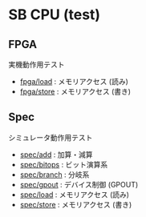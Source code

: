 # SB CPU (test)

## FPGA

実機動作用テスト

- [fpga/load](fpga/load/) : メモリアクセス (読み)
- [fpga/store](fpga/store/) : メモリアクセス (書き)

## Spec

シミュレータ動作用テスト

- [spec/add](spec/add/) : 加算・減算
- [spec/bitops](spec/bitops/) : ビット演算系
- [spec/branch](spec/branch/) : 分岐系
- [spec/gpout](spec/gpout/) : デバイス制御 (GPOUT)
- [spec/load](spec/load/) : メモリアクセス (読み)
- [spec/store](spec/store/) : メモリアクセス (書き)
